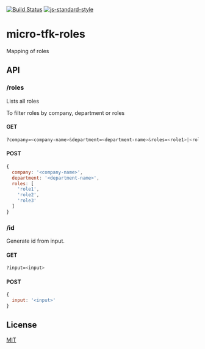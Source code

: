 [![Build Status](https://travis-ci.org/telemark/micro-tfk-roles.svg?branch=master)](https://travis-ci.org/telemark/micro-tfk-roles)
[![js-standard-style](https://img.shields.io/badge/code%20style-standard-brightgreen.svg?style=flat)](https://github.com/feross/standard)
# micro-tfk-roles
Mapping of roles

## API

### **/roles**

Lists all roles

To filter roles by company, department or roles

#### GET

```bash
?company=<company-name>&department=<department-name>&roles=<role1>|<role2>|<role3>
```

#### POST

```JavaScript
{
  company: '<company-name>',
  department: '<department-name>',
  roles: [
    'role1',
    'role2',
    'role3'
  ]
}
```

### **/id**

Generate id from input.

#### GET

```bash
?input=<input>
```
 
#### POST

```JavaScript
{
  input: '<input>'
}
```

## License
[MIT](LICENSE)